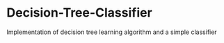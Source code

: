 # Decision-Tree-Classifier
Implementation of decision tree learning algorithm and a simple classifier

